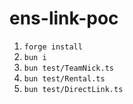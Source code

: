 # ens-link-poc

1. `forge install`
1. `bun i`
1. `bun test/TeamNick.ts`
1. `bun test/Rental.ts`
1. `bun test/DirectLink.ts`
